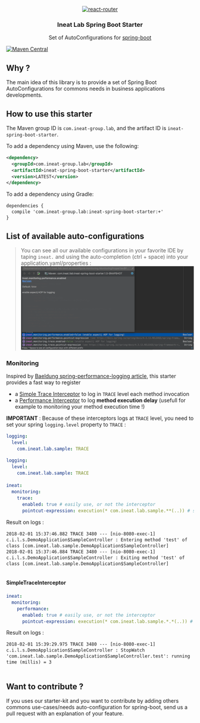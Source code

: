 <p align="center">
  <a href="https://twitter.com/IneatLab">
    <img alt="react-router" src="https://pbs.twimg.com/profile_images/895249302259453953/xM4w4S4o.jpg" width="144">
  </a>
</p>

<h3 align="center">
 Ineat Lab Spring Boot Starter
</h3>

<p align="center">
  Set of AutoConfigurations for  <a href="https://projects.spring.io/spring-boot/">spring-boot</a>
</p>

[![Maven Central](https://maven-badges.herokuapp.com/maven-central/com.ineat-group.lab/ineat-spring-boot-starter/badge.svg)](https://maven-badges.herokuapp.com/maven-central/com.google.guava/guava)

## Why ?

The main idea of this library is to provide a set of Spring Boot AutoConfigurations for commons needs in business
 applications developments. 
 
## How to use this starter


The Maven group ID is `com.ineat-group.lab`, and the artifact ID is `ineat-spring-boot-starter`. 

To add a dependency using Maven, use the following:

```xml
<dependency>
  <groupId>com.ineat-group.lab</groupId>
  <artifactId>ineat-spring-boot-starter</artifactId>
  <version>LATEST</version>
</dependency>
```

To add a dependency using Gradle:

```
dependencies {
  compile 'com.ineat-group.lab:ineat-spring-boot-starter:+'
}
```

## List of available auto-configurations

> You can see all our available configurations in your favorite IDE by taping `ineat.` and using the auto-completion (ctrl + space)
> into your application.yaml/properties :
> ![configurations](src/docs/assets/monitoring_properties.png)

### Monitoring

Inspired by [Baeldung spring-performance-logging article](http://www.baeldung.com/spring-performance-logging), this 
starter provides a fast way to register 

* a [Simple Trace Interceptor](https://docs.spring.io/spring-framework/docs/current/javadoc-api/org/springframework/aop/interceptor/SimpleTraceInterceptor.html)
to log in `TRACE` level each method invocation
* a [Performance Interceptor](https://docs.spring.io/spring-framework/docs/current/javadoc-api/org/springframework/aop/interceptor/PerformanceMonitorInterceptor.html)
to log **method execution delay** (usefull for example to monitoring your method execution time !)

**IMPORTANT** : Because of these interceptors logs at `TRACE` level, you need to set your spring `logging.level` property to
`TRACE` : 

```yaml
logging:
  level:
    com.ineat.lab.sample: TRACE

```

```yaml
logging:
  level:
    com.ineat.lab.sample: TRACE
      
ineat:
  monitoring:
    trace:
      enabled: true # easily use, or not the interceptor
      pointcut-expression: execution(* com.ineat.lab.sample.**(..)) # set the pointcut expression according to AspectJ pointcut pattern

```

Result on logs : 

```
2018-02-01 15:37:46.882 TRACE 3480 --- [nio-8080-exec-1] c.i.l.s.DemoApplication$SampleController : Entering method 'test' of class [com.ineat.lab.sample.DemoApplication$SampleController]
2018-02-01 15:37:46.884 TRACE 3480 --- [nio-8080-exec-1] c.i.l.s.DemoApplication$SampleController : Exiting method 'test' of class [com.ineat.lab.sample.DemoApplication$SampleController]


```
#### SimpleTraceInterceptor

```yaml
ineat:
  monitoring:
    performance:
      enabled: true # easily use, or not the interceptor
      pointcut-expression: execution(* com.ineat.lab.sample.*.*(..)) # set the pointcut expression according to AspectJ pointcut pattern
```


Result on logs : 

```
2018-02-01 15:39:29.975 TRACE 3480 --- [nio-8080-exec-1] c.i.l.s.DemoApplication$SampleController : StopWatch 'com.ineat.lab.sample.DemoApplication$SampleController.test': running time (millis) = 3


```

## Want to contribute ?

If you uses our starter-kit and you want to contribute by adding others commons use-cases/needs auto-configuration for 
spring-boot, send us a pull request with an explanation of your feature.